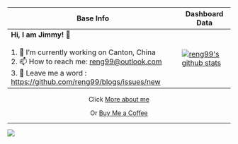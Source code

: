 |Base Info|Dashboard Data|
|----------------------------------------------------------------------|----------------------------------------------------------------------|
| __Hi, I am Jimmy!  👋__ <br/><br/>1. 🔭 I’m currently working on Canton, China<br/>2. 📫 How to reach me: reng99@outlook.com<br/>3. 💬 Leave me a word : https://github.com/reng99/blogs/issues/new | [![reng99's github stats](https://github-readme-stats.vercel.app/api?username=reng99&show_icons=true&theme=dracula)](https://github.com/anuraghazra/github-readme-stats) |

<!-- |Mini Program for Discount|Public Account aim at Frontend|Make Friend with Me by Wechat|
|-------------------------|------------------------------|-----------------------------|
|<p align="center"><img src="./qr.jpg" width="258px" height="258px"/></p>|<p align="center"><img src="./public_qr.jpg" width="258px" height="258px"/></p>|<p align="center"><img src="./wechat_account.jpeg" width="258px" height="258px"/></p>| -->

<!-- <p align="center"> 
  Visitor count<br>
  <img src="https://profile-counter.glitch.me/reng99/count.svg" />
</p> -->

<p align="center">Click <a href="https://mp.weixin.qq.com/s/fyxGaMJmwm7Dc0nSrBiTww">More about me</a></p>

<p align="center">Or <a href="https://www.buymeacoffee.com/jimmypang">Buy Me a Coffee</a></p>

---

<img src="./scan_search_wechat.png" />
